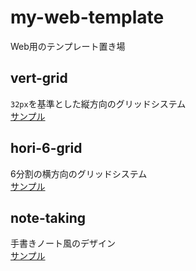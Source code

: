# my-web-template
Web用のテンプレート置き場

## vert-grid
`32px`を基準とした縦方向のグリッドシステム  
[サンプル](https://higurashi-takuto.github.io/my-web-template/vert-grid/index.html)

## hori-6-grid
6分割の横方向のグリッドシステム  
[サンプル](https://higurashi-takuto.github.io/my-web-template/hori-6-grid/index.html)

## note-taking
手書きノート風のデザイン  
[サンプル](https://higurashi-takuto.github.io/my-web-template/note-taking/index.html)